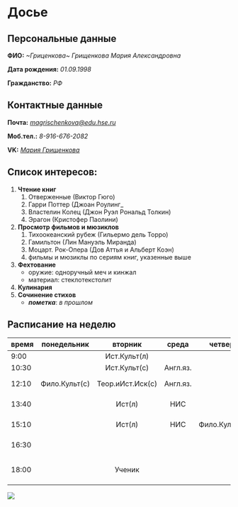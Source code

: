 # Досье
## Персональные данные
__ФИО:__ _~Гриценкова~ Грищенкова Мария Александровна_

__Дата рождения:__ _01.09.1998_

__Гражданство:__ _РФ_

## Контактные данные
__Почта:__ _<magrischenkova@edu.hse.ru>_

__Моб.тел.:__ _8-916-676-2082_

__VK:__ _[Мария Грищенкова](https://vk.com/id125890089 "котик")_

## Список интересов:
1. __Чтение книг__
	1. Отверженные (Виктор Гюго)
 	2. Гарри Поттер (Джоан Роулинг_
	3. Властелин Колец (Джон Руэл Рональд Толкин)
	4. Эрагон (Кристофер Паолини)
2. __Просмотр фильмов и мюзиклов__
 	1. Тихоокеанский рубеж (Гильермо дель Торро)
	3. Гамильтон (Лин Мануэль Миранда)
	4. Моцарт. Рок-Опера (Дов Аттья и Альберт Коэн)
	2. фильмы и мюзиклы по сериям книг, указенные выше
3. __Фехтование__ 
	+ оружие: одноручный меч и кинжал
	+ материал: стеклотекстолит
4. __Кулинария__
5. __Сочинение стихов__
	+ ___пометка___: _в прошлом_

## Расписание на неделю
время|понедельник|вторник|среда|четверг|пятница|суббота|воскресение
---|:---:|:---:|:---:|:---:|:---:|:---:|:---:
9:00|    |Ист.Культ(л)|    |    |    |    | поспать
10:30|    |Ист.Культ(с)|Англ.яз.|    |    |Ученик| проснуться 
12:10|Фило.Культ(с)|Теор.иИст.Иск(с)|Англ.яз.|   |Теор.иИст.Иск(л)| | закончить затрак
13:40|    |Ист(л)|НИС|     |Цифр.Гр(л)|     | можно почитать
15:10|    |Ист(л)|НИС|Фило.Культ(л)|Цифр.Гр(с)|    |или глянуть фильм
16:30|    |    |    |    |   |    |начать думать о дз
18:00|    |Ученик|    |    |  |  |нервно начать делать дз


![](https://pp.userapi.com/c841439/v841439425/5e82d/gveEPIOGSjA.jpg)
